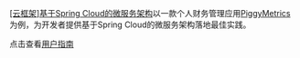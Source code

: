 [[云框架]基于Spring Cloud的微服务架构](https://github.com/cloudframeworks-springcloud)以一款个人财务管理应用[PiggyMetrics](https://github.com/sqshq/PiggyMetrics)为例，为开发者提供基于Spring Cloud的微服务架构落地最佳实践。

点击查看[用户指南](https://github.com/cloudframeworks-springcloud/user-guide-springcloud)
